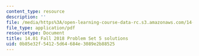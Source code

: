 ```yaml
---
content_type: resource
description: ''
file: /media/https%3A/open-learning-course-data-rc.s3.amazonaws.com/14-01-principles-of-microeconomics-fall-2018/0b85e32f54125d64684e3089e2b88525_MIT14_01F18_pset5sol.pdf
file_type: application/pdf
resourcetype: Document
title: 14.01 Fall 2018 Problem Set 5 solutions
uid: 0b85e32f-5412-5d64-684e-3089e2b88525
---
```

